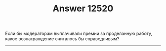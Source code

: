 ﻿---
title: "Answer 12520"
se.owner.user_id: 481134
se.owner.display_name: "MrP"
se.owner.link: "https://ru.meta.stackoverflow.com/users/481134/mrp"
se.answer_id: 12520
se.question_id: 12512
se.post_type: answer
se.is_accepted: False
---
<p>Если бы модераторам выплачивали премии за проделанную работу, какое вознаграждение считалось бы справедливым?</p>
<hr />
